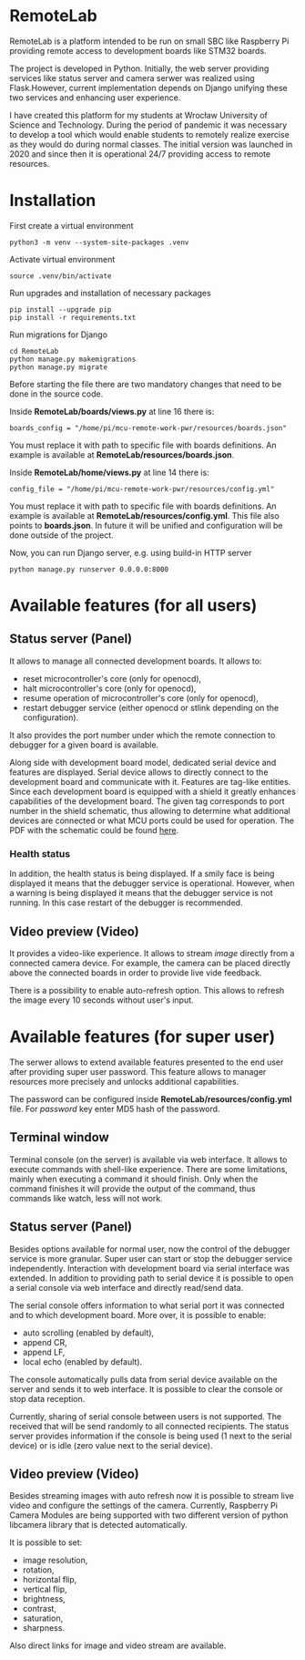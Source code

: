 # RemoteLab

RemoteLab is a platform intended to be run on small SBC like Raspberry Pi providing remote access to development boards like STM32 boards.

The project is developed in Python. Initially, the web server providing services like status server and camera serwer was realized using Flask.However, current implementation depends on Django unifying these two services and enhancing user experience.

I have created this platform for my students at Wrocław University of Science and Technology. During the period of pandemic it was necessary to develop a tool which would enable students to remotely realize exercise as they would do during normal classes. The initial version was launched in 2020 and since then it is operational 24/7 providing access to remote resources. 

# Installation

First create a virtual environment
```
python3 -m venv --system-site-packages .venv
```

Activate virtual environment
```
source .venv/bin/activate
```

Run upgrades and installation of necessary packages
```
pip install --upgrade pip
pip install -r requirements.txt
```

Run migrations for Django
```
cd RemoteLab
python manage.py makemigrations
python manage.py migrate
```

Before starting the file there are two mandatory changes that need to be done in the source code. 

Inside **RemoteLab/boards/views.py** at line 16 there is:

```
boards_config = "/home/pi/mcu-remote-work-pwr/resources/boards.json"
```

You must replace it with path to specific file with boards definitions. An example is available at **RemoteLab/resources/boards.json**.

Inside **RemoteLab/home/views.py** at line 14 there is:

```
config_file = "/home/pi/mcu-remote-work-pwr/resources/config.yml"
```

You must replace it with path to specific file with boards definitions. An example is available at **RemoteLab/resources/config.yml**.
This file also points to **boards.json**. In future it will be unified and configuration will be done outside of the project.


Now, you can run Django server, e.g. using build-in HTTP server
```
python manage.py runserver 0.0.0.0:8000
```

# Available features (for all users)

## Status server (Panel)

It allows to manage all connected development boards. It allows to:
- reset microcontroller's core (only for openocd),
- halt microcontroller's core (only for openocd),
- resume operation of microcontroller's core (only for openocd),
- restart debugger service (either openocd or stlink depending on the configuration).

It also provides the port number under which the remote connection to debugger for a given board is available. 

Along side with development board model, dedicated serial device and features are displayed. 
Serial device allows to directly connect to the development board and communicate with it. 
Features are tag-like entities. Since each development board is equipped with a shield it greatly enhances capabilities of the development board. The given tag corresponds to port number in the shield schematic, thus allowing to determine what additional devices are connected or what MCU ports could be used for operation. The PDF with the schematic could be found [here](https://github.com/wdomski/remote-lab/blob/master/board-shield/Nucleo64-shield.pdf).

### Health status

In addition, the health status is being displayed. If a smily face is being displayed it means that the debugger service is operational. However, when a warning is being displayed it means that the debugger service is not running. In this case restart of the debugger is recommended. 

## Video preview (Video)

It provides a video-like experience. It allows to stream *image* directly from a connected camera device. For example, the camera can be placed directly above the connected boards in order to provide live vide feedback.

There is a possibility to enable auto-refresh option. This allows to refresh the image every 10 seconds without user's input.

# Available features (for super user)

The serwer allows to extend available features presented to the end user after providing super user password. This feature allows to manager resources more precisely and unlocks additional capabilities.

The password can be configured inside **RemoteLab/resources/config.yml** file. For *password* key enter MD5 hash of the password.

## Terminal window

Terminal console (on the server) is available via web interface. It allows to execute commands with shell-like experience. There are some limitations, mainly when executing a command it should finish. Only when the command finishes it will provide the output of the command, thus commands like watch, less will not work.

## Status server (Panel)

Besides options available for normal user, now the control of the debugger service is more granular. Super user can start or stop the debugger service independently. 
Interaction with development board via serial interface was extended. In addition to providing path to serial device it is possible to open a serial console via web interface and directly read/send data.

The serial console offers information to what serial port it was connected and to which development board. More over, it is possible to enable:
- auto scrolling (enabled by default),
- append CR,
- append LF,
- local echo (enabled by default).

The console automatically pulls data from serial device available on the server and sends it to web interface. It is possible to clear the console or stop data reception. 

Currently, sharing of serial console between users is not supported. The received that will be send randomly to all connected recipients. The status server provides information if the console is being used (1 next to the serial device) or is idle (zero value next to the serial device).

## Video preview (Video)

Besides streaming images with auto refresh now it is possible to stream live video and configure the settings of the camera. Currently, Raspberry Pi Camera Modules are being supported with two different version of python libcamera library that is detected automatically. 

It is possible to set:
- image resolution, 
- rotation, 
- horizontal flip,
- vertical flip,
- brightness,
- contrast,
- saturation,
- sharpness.

Also direct links for image and video stream are available.
